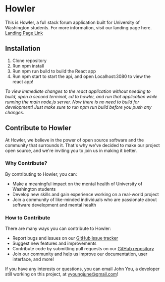 # Howler
This is Howler, a full stack forum application built for University of Washington students.
For more information, visit our landing page here.
[Landing Page Link](https://johnyou1234.github.io/howler-landing-page)

## Installation
1. Clone repository 
2. Run npm install 
3. Run npm run build to build the React app
4. Run npm start to start the api, and open Localhost:3080 to view the react app!

*To view immediate changes to the react application without needing to build, open
a second terminal, cd to howler, and run that application while running the main
node.js server. Now there is no need to build for development! Just make sure to
run npm run build before you push any changes.*

## Contribute to Howler

At Howler, we believe in the power of open source software and the community that surrounds it. That's why we've decided to make our project open source, and we're inviting you to join us in making it better.

### Why Contribute?

By contributing to Howler, you can:
- Make a meaningful impact on the mental health of University of Washington students
- Develop new skills and gain experience working on a real-world project
- Join a community of like-minded individuals who are passionate about software development and mental health

### How to Contribute

There are many ways you can contribute to Howler:
- Report bugs and issues on our [GitHub issue tracker](https://github.com/JohnYou1234/capstone-teamU/issues)
- Suggest new features and improvements
- Contribute code by submitting pull requests on our [GitHub repository](https://github.com/JohnYou1234/capstone-teamU)
- Join our community and help us improve our documentation, user interface, and more!

If you have any interests or questions, you can email John You, a developer still working on this project, at yyoungjune@gmail.com!
